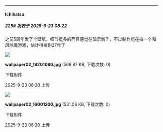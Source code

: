 ﻿
*****

####  Ichihatsu  
##### 225#       发表于 2025-9-23 08:22

之前5周年发了个壁纸，细节挺多的而且感觉在暗示新作，不过制作组在搞一个和风除魔游戏，估计得排到27年了

<img src="https://img.stage1st.com/forum/202509/23/082021hpx9bn68frfl33ln.jpg" referrerpolicy="no-referrer">

<strong>wallpaper02_19201080.jpg</strong> (568.87 KB, 下载次数: 0)

下载附件

2025-9-23 08:20 上传

<img src="https://img.stage1st.com/forum/202509/23/082021iepy7hdhuzjhqe22.jpg" referrerpolicy="no-referrer">

<strong>wallpaper02_16001200.jpg</strong> (531.06 KB, 下载次数: 0)

下载附件

2025-9-23 08:20 上传


